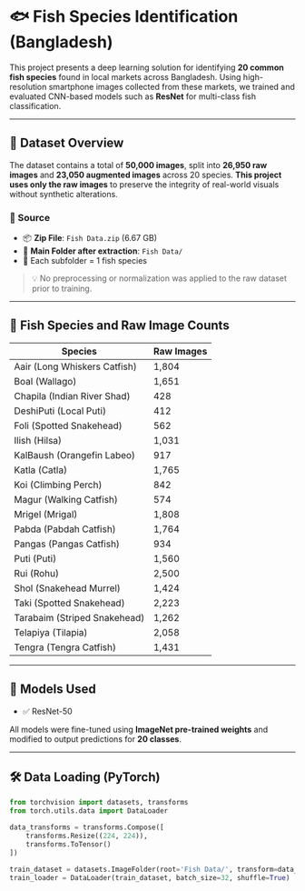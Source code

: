 # 🐟 Fish Species Identification (Bangladesh)

This project presents a deep learning solution for identifying **20 common fish species** found in local markets across Bangladesh. Using high-resolution smartphone images collected from these markets, we trained and evaluated CNN-based models such as **ResNet** for multi-class fish classification.

---

## 📁 Dataset Overview

The dataset contains a total of **50,000 images**, split into **26,950 raw images** and **23,050 augmented images** across 20 species. **This project uses only the raw images** to preserve the integrity of real-world visuals without synthetic alterations.

### 🔹 Source

- 📦 **Zip File**: `Fish Data.zip` (6.67 GB)
- 📂 **Main Folder after extraction**: `Fish Data/`
- 📄 Each subfolder = 1 fish species

> 💡 No preprocessing or normalization was applied to the raw dataset prior to training.

---

## 🐠 Fish Species and Raw Image Counts

| Species                       | Raw Images |
|------------------------------|------------|
| Aair (Long Whiskers Catfish) | 1,804      |
| Boal (Wallago)               | 1,651      |
| Chapila (Indian River Shad)  | 428        |
| DeshiPuti (Local Puti)       | 412        |
| Foli (Spotted Snakehead)     | 562        |
| Ilish (Hilsa)                | 1,031      |
| KalBaush (Orangefin Labeo)   | 917        |
| Katla (Catla)                | 1,765      |
| Koi (Climbing Perch)         | 842        |
| Magur (Walking Catfish)      | 574        |
| Mrigel (Mrigal)              | 1,808      |
| Pabda (Pabdah Catfish)       | 1,764      |
| Pangas (Pangas Catfish)      | 934        |
| Puti (Puti)                  | 1,560      |
| Rui (Rohu)                   | 2,500      |
| Shol (Snakehead Murrel)      | 1,424      |
| Taki (Spotted Snakehead)     | 2,223      |
| Tarabaim (Striped Snakehead) | 1,262      |
| Telapiya (Tilapia)           | 2,058      |
| Tengra (Tengra Catfish)      | 1,431      |

---

## 🧠 Models Used

- ✅ ResNet-50

All models were fine-tuned using **ImageNet pre-trained weights** and modified to output predictions for **20 classes**.

---

## 🛠️ Data Loading (PyTorch)

```python
from torchvision import datasets, transforms
from torch.utils.data import DataLoader

data_transforms = transforms.Compose([
    transforms.Resize((224, 224)),
    transforms.ToTensor()
])

train_dataset = datasets.ImageFolder(root='Fish Data/', transform=data_transforms)
train_loader = DataLoader(train_dataset, batch_size=32, shuffle=True)
